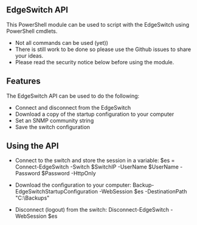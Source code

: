 ## EdgeSwitch API
This PowerShell module can be used to script with the EdgeSwitch using PowerShell cmdlets.
- Not all commands can be used (yet))
- There is still work to be done so please use the Github issues to share your ideas.
- Please read the security notice below before using the module.

## Features
The EdgeSwitch API can be used to do the following:
- Connect and disconnect from the EdgeSwitch
- Download a copy of the startup configuration to your computer
- Set an SNMP community string
- Save the switch configuration

## Using the API
- Connect to the switch and store the session in a variable:
$es = Connect-EdgeSwitch -Switch $SwitchIP -UserName $UserName -Password $Password -HttpOnly

- Download the configuration to your computer:
Backup-EdgeSwitchStartupConfiguration -WebSession $es -DestinationPath "C:\Backups"

- Disconnect (logout) from the switch:
Disconnect-EdgeSwitch -WebSession $es